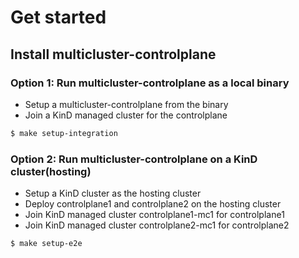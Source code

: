# Get started

## Install multicluster-controlplane

### Option 1: Run multicluster-controlplane as a local binary
- Setup a multicluster-controlplane from the binary
- Join a KinD managed cluster for the controlplane
```bash
$ make setup-integration
```

### Option 2: Run multicluster-controlplane on a KinD cluster(hosting)
- Setup a KinD cluster as the hosting cluster
- Deploy controlplane1 and controlplane2 on the hosting cluster
- Join KinD managed cluster controlplane1-mc1 for controlplane1 
- Join KinD managed cluster controlplane2-mc1 for controlplane2
```bash
$ make setup-e2e
```


